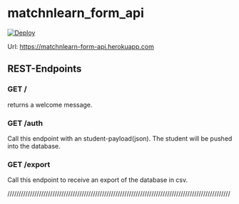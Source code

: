 # matchnlearn_form_api

[![Deploy](https://github.com/mono424/matchnlearn_form_api/actions/workflows/deploy.yml/badge.svg?branch=main)](https://github.com/mono424/matchnlearn_form_api/actions/workflows/deploy.yml)

Url: https://matchnlearn-form-api.herokuapp.com

## REST-Endpoints

### GET **/**
returns a welcome message.

### GET **/auth**
Call this endpoint with an student-payload(json). The student will be pushed into the database.

### GET **/export**
Call this endpoint to receive an export of the database in csv.

///////////////////////////////////////////////////////////////////////////////////////////////////
